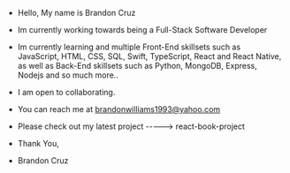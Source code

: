 - Hello, My name is Brandon Cruz
- Im currently working towards being a Full-Stack Software Developer
- Im currently learning and multiple Front-End skillsets such as JavaScript, HTML, CSS, SQL, Swift, TypeScript, React and React Native, as well as Back-End skillsets such as Python, MongoDB, Express, Nodejs and so much more..
- I am open to collaborating.
- You can reach me at brandonwilliams1993@yahoo.com 

- Please check out my latest project -----> react-book-project
- Thank You,

- Brandon Cruz
<!---
brandonwilliams1993/brandonwilliams1993 is a ✨ special ✨ repository because its `README.md` (this file) appears on your GitHub profile.
You can click the Preview link to take a look at your changes.
--->
